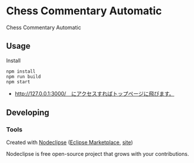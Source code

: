 # Chess Commentary Automatic

Chess Commentary Automatic


## Usage

Install
```
npm install
npm run build
npm start
```
- http://127.0.0.1:3000/　にアクセスすればトップページに飛びます。

## Developing



### Tools

Created with [Nodeclipse](https://github.com/Nodeclipse/nodeclipse-1)
 ([Eclipse Marketplace](http://marketplace.eclipse.org/content/nodeclipse), [site](http://www.nodeclipse.org))   

Nodeclipse is free open-source project that grows with your contributions.
